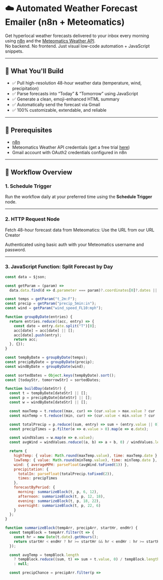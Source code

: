 # ☁️ Automated Weather Forecast Emailer (n8n + Meteomatics)

Get hyperlocal weather forecasts delivered to your inbox every morning using [n8n](https://n8n.io) and the [Meteomatics Weather API](https://www.meteomatics.com/en/api/).  
No backend. No frontend. Just visual low-code automation + JavaScript snippets.

---

## 🧱 What You'll Build

- ✅ Pull high-resolution 48-hour weather data (temperature, wind, precipitation)
- ✅ Parse forecasts into “Today” & “Tomorrow” using JavaScript
- ✅ Generate a clean, emoji-enhanced HTML summary
- ✅ Automatically send the forecast via Gmail
- ✅ 100% customizable, extendable, and reliable

---

## 🚀 Prerequisites

- [n8n](https://n8n.io) 
- Meteomatics Weather API credentials (get a free trial [here](https://www.meteomatics.com/en/api/))
- Gmail account with OAuth2 credentials configured in n8n

---

## 🧩 Workflow Overview

### 1. Schedule Trigger

Run the workflow daily at your preferred time using the **Schedule Trigger** node.

---

### 2. HTTP Request Node

Fetch 48-hour forecast data from Meteomatics:
Use the URL from our URL Creator


Authenticated using basic auth with your Meteomatics username and password.

---

### 3. JavaScript Function: Split Forecast by Day

```js
const data = $json;

const getParam = (param) =>
  data.data.find(d => d.parameter === param)?.coordinates[0]?.dates || [];

const temps = getParam("t_2m:F");
const precip = getParam("precip_5min:in");
const wind = getParam("wind_speed_FL10:mph");

function groupByDate(entries) {
  return entries.reduce((acc, entry) => {
    const date = entry.date.split("T")[0];
    acc[date] = acc[date] || [];
    acc[date].push(entry);
    return acc;
  }, {});
}

const tempByDate = groupByDate(temps);
const precipByDate = groupByDate(precip);
const windByDate = groupByDate(wind);

const sortedDates = Object.keys(tempByDate).sort();
const [todayStr, tomorrowStr] = sortedDates;

function buildDay(dateStr) {
  const t = tempByDate[dateStr] || [];
  const p = precipByDate[dateStr] || [];
  const w = windByDate[dateStr] || [];

  const maxTemp = t.reduce((max, cur) => (cur.value > max.value ? cur : max), t[0]);
  const minTemp = t.reduce((min, cur) => (cur.value < min.value ? cur : min), t[0]);

  const totalPrecip = p.reduce((sum, entry) => sum + (entry.value || 0), 0);
  const precipTimes = p.filter(e => e.value > 0).map(e => e.date);

  const windValues = w.map(e => e.value);
  const avgWind = windValues.reduce((a, b) => a + b, 0) / windValues.length;

  return {
    highTemp: { value: Math.round(maxTemp.value), time: maxTemp.date },
    lowTemp: { value: Math.round(minTemp.value), time: minTemp.date },
    wind: { averageMPH: parseFloat(avgWind.toFixed(1)) },
    precipitation: {
      totalIn: parseFloat(totalPrecip.toFixed(2)),
      times: precipTimes
    },
    forecastByPeriod: {
      morning: summarizeBlock(t, p, 6, 12),
      afternoon: summarizeBlock(t, p, 12, 18),
      evening: summarizeBlock(t, p, 18, 22),
      overnight: summarizeBlock(t, p, 22, 6)
    }
  };
}

function summarizeBlock(tempArr, precipArr, startHr, endHr) {
  const tempBlock = tempArr.filter(t => {
    const hr = new Date(t.date).getHours();
    return startHr < endHr ? hr >= startHr && hr < endHr : hr >= startHr || hr < endHr;
  });

  const avgTemp = tempBlock.length
    ? tempBlock.reduce((sum, t) => sum + t.value, 0) / tempBlock.length
    : null;

  const precipChance = precipArr.filter(p =>


